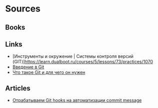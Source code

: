 # Sources

## Books

## Links

- [Инструменты и окружение | Системы контроля версий (GIT)]https://learn.dualboot.ru/courses/5/lessons/73/practices/1070
- [Введение в Git](https://ru.hexlet.io/courses/intro_to_git/lessons/intro/theory_unit)
- [Что такое Git и для чего он нужен](https://guides.hexlet.io/ru/git-guide/)

## Articles

- [Отрабатываем Git hooks на автоматизации commit message](https://habr.com/ru/company/dins/blog/584562/)
